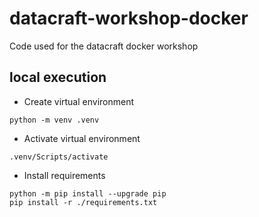 # datacraft-workshop-docker
Code used for the datacraft docker workshop

## local execution
* Create virtual environment
```
python -m venv .venv
```
* Activate virtual environment
```
.venv/Scripts/activate
```
* Install requirements
```
python -m pip install --upgrade pip
pip install -r ./requirements.txt
```